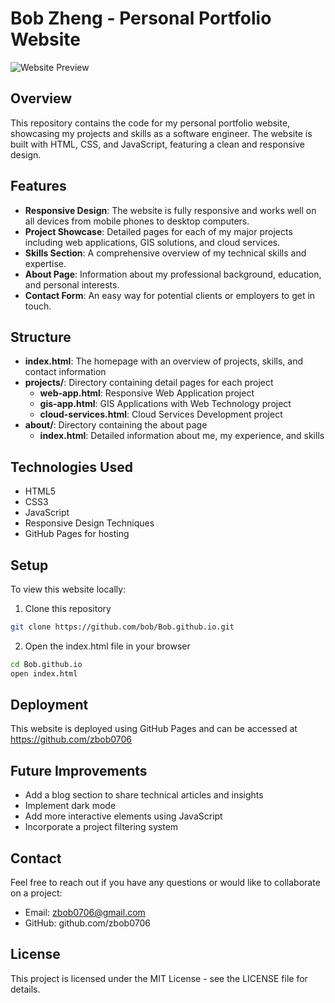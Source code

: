 # Bob Zheng - Personal Portfolio Website

![Website Preview](https://i.imgur.com/JGZtJXZ.png)

## Overview

This repository contains the code for my personal portfolio website, showcasing my projects and skills as a software engineer. The website is built with HTML, CSS, and JavaScript, featuring a clean and responsive design.

## Features

- **Responsive Design**: The website is fully responsive and works well on all devices from mobile phones to desktop computers.
- **Project Showcase**: Detailed pages for each of my major projects including web applications, GIS solutions, and cloud services.
- **Skills Section**: A comprehensive overview of my technical skills and expertise.
- **About Page**: Information about my professional background, education, and personal interests.
- **Contact Form**: An easy way for potential clients or employers to get in touch.

## Structure

- **index.html**: The homepage with an overview of projects, skills, and contact information
- **projects/**: Directory containing detail pages for each project
  - **web-app.html**: Responsive Web Application project
  - **gis-app.html**: GIS Applications with Web Technology project
  - **cloud-services.html**: Cloud Services Development project
- **about/**: Directory containing the about page
  - **index.html**: Detailed information about me, my experience, and skills

## Technologies Used

- HTML5
- CSS3
- JavaScript
- Responsive Design Techniques
- GitHub Pages for hosting

## Setup

To view this website locally:

1. Clone this repository
```bash
git clone https://github.com/bob/Bob.github.io.git
```

2. Open the index.html file in your browser
```bash
cd Bob.github.io
open index.html
```

## Deployment

This website is deployed using GitHub Pages and can be accessed at https://github.com/zbob0706

## Future Improvements

- Add a blog section to share technical articles and insights
- Implement dark mode
- Add more interactive elements using JavaScript
- Incorporate a project filtering system

## Contact

Feel free to reach out if you have any questions or would like to collaborate on a project:

- Email: zbob0706@gmail.com
- GitHub: github.com/zbob0706

## License

This project is licensed under the MIT License - see the LICENSE file for details.
